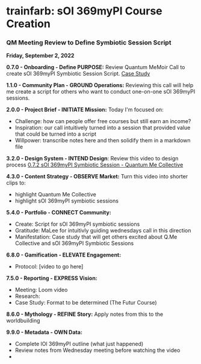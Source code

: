 # trainfarb: sOl 369myPI Course Creation
### QM Meeting Review to Define Symbiotic Session Script  
**Friday, September 2, 2022**  
  
**0.7.0 - Onboarding - Define PURPOSE:** Review Quantum MeMoir Call to create sOl 369myPI Symbiotic Session Script. [Case Study](https://github.com/trainfarb/trainfarb/issues/14#issue-1359668249)  

**1.1.0 - Community Plan - GROUND Operations:** Reviewing this call will help me create a script for others who want to conduct one-on-one sOl 369myPI sessions.

**2.0.0 - Project Brief - INITIATE Mission:** Today I'm focused on: 
- Challenge: how can people offer free courses but still earn an income?
- Inspiration: our call intuitively turned into a session that provided value that could be turned into a script
- Willpower: transcribe notes here and then solidify them in a markdown file   

**3.2.0 - Design System - INTEND Design**: Review this video to design process [0.7.2 sOl 369myPI Symbiotic Session - Quantum Me Collective](https://drive.google.com/file/d/1VA-IJQcItJNcFLz-zjCG7yEWAW_3pNiv/view?usp=sharing)

**4.3.0 - Content Strategy - OBSERVE Market:** Turn this video into shorter clips to:
- highlight Quantum Me Collective
- highlight sOl 369myPI symbiotic sessions 

**5.4.0 - Portfolio - CONNECT Community:**
- Create: Script for sOl 369myPI symbiotic sessions
- Gratitude: MaLee for intuitivly guiding wednesdays call in this direction
- Manifestation: Case study that will get others excited about Q.Me Collective and sOl 369myPI Symbiotic Sessions  

**6.8.0 - Gamification - ELEVATE Engagement:** 
- Protocol: [video to go here]  

**7.5.0 - Reporting - EXPRESS Vision:**
- Meeting: Loom video
- Research: 
- Case Study: Format to be determined (The Futur Course)  

**8.6.0 - Mythology - REFINE Story:** Apply notes from this to the worldbuilding  

**9.9.0 - Metadata - OWN Data:** 
- Complete lOl 369myPI outline (what just happened)
- Review notes from Wednesday meeting before watching the video
- 
